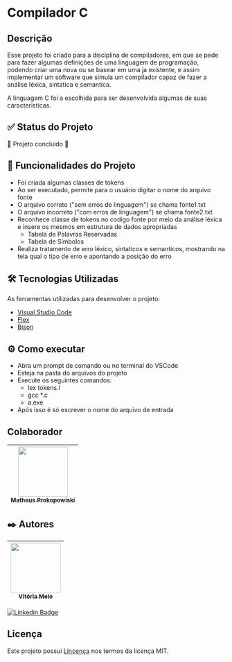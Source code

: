 # Compilador C

## Descrição
Esse projeto foi criado para a disciplina de compiladores, em que se pede para fazer algumas definições de uma linguagem de programação, podendo criar uma nova ou se basear em uma ja existente, e assim implementar um software que simula um compilador capaz de fazer a análise léxica, sintatica e semantica.

A linguagem C foi a escolhida para ser desenvolvida algumas de suas caracteristicas. 

## ✅ Status do Projeto
🚧 Projeto concluido  🚧

## 🔨 Funcionalidades do Projeto
- Foi criada algumas classes de tokens
- Ao ser executado, permite para o usuário digitar o nome do arquivo fonte
- O arquivo correto ("sem erros de linguagem") se chama fonte1.txt
- O arquivo incorreto ("com erros de linguagem") se chama fonte2.txt
- Reconhece classe de tokens no codigo fonte por meio da análise léxica e insere os mesmos em estrutura de dados apropriadas
    - Tabela de Palavras Reservadas
    - Tabela de Símbolos
- Realiza tratamento de erro léxico, sintaticos e semanticos, mostrando na tela qual o tipo de erro e apontando a posição do erro


## 🛠️ Tecnologias Utilizadas
As ferramentas utilizadas para desenvolver o projeto:
* [Visual Studio Code](https://code.visualstudio.com/) 
* [Flex](https://sourceforge.net/projects/gnuwin32/files/flex/2.5.4a-1/)  
* [Bison](https://sourceforge.net/projects/gnuwin32/files/bison/2.4.1/) 

## ⚙️ Como executar
- Abra um prompt de comando ou no terminal do VSCode
- Esteja na pasta do arquivos do projeto
- Execute os seguintes comandos:
  - lex tokens.l
  - gcc *.c
  - a.exe
- Após isso é só escrever o nome do arquivo de entrada


## Colaborador

[<img loading="lazy" src="https://avatars.githubusercontent.com/u/80923400?v=4" width=115><br><sub> Matheus Prokopowiski </sub>](https://github.com/prokow) |
| :---: |

## ✒️ Autores

| [<img loading="lazy" src="https://avatars.githubusercontent.com/u/95388328?v=4" width=115><br><sub>Vitória Melo </sub>](https://github.com/vitoriameloo0) |  
| :---: | 


[![Linkedin Badge](https://img.shields.io/badge/-Vitória-blue?style=flat-square&logo=Linkedin&logoColor=white&link=https://www.linkedin.com/in/vitoriacmelo/)](https://www.linkedin.com/in/vitoriacmelo/) 


## Licença 
Este projeto possui [Lincença](LICENSE.md) nos termos da licença MIT. 

